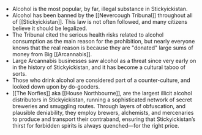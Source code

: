 - Alcohol is the most popular, by far, illegal substance in Stickyickistan. 
- Alcohol has been banned by the [[Nevercough Tribunal]] throughout all of [[Stickyickistan]]. This law is not often followed, and many citizens believe it should be legalized. 
- The Tribunal cited the serious health risks related to alcohol consumption as the main reason for the prohibition, but nearly everyone knows that the real reason is because they are "donated" large sums of money from Big [[Arcannabis]]. 
- Large Arcannabis businesses saw alcohol as a threat since very early on in the history of Stickyickistan, and it has become a cultural taboo of sorts. 
- Those who drink alcohol are considered part of a counter-culture, and looked down upon by do-gooders.
- [[The Norfies]] aka [[House Northbourne]], are the largest illicit alcohol distributors in Stickyickistan, running a sophisticated network of secret breweries and smuggling routes. Through layers of obfuscation, and plausible deniability, they employ brewers, alchemists, and mercenaries to produce and transport their contraband, ensuring that Stickyickistan’s thirst for forbidden spirits is always quenched—for the right price.